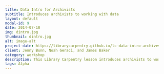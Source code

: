 ```yaml
---
title: Data Intro for Archivists
subtitle: Introduces archivists to working with data
layout: default
modal-id: 9
date: 2014-07-10
img: dintro.jpg
thumbnail: dintro.jpg
alt: image-alt
project-date: https://librarycarpentry.github.io/lc-data-intro-archives/
client: Jenny Bunn, Noah Geraci, and James Baker
category: workshop
description: This Library Carpentry lesson introduces archivists to working with data.
tags: Alpha
---
```

